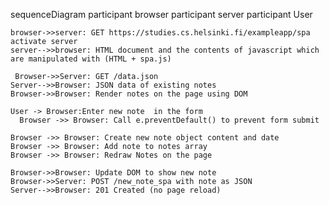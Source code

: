 sequenceDiagram
    participant browser
    participant server
     participant User


    browser->>server: GET https://studies.cs.helsinki.fi/exampleapp/spa
    activate server
    server-->>browser: HTML document and the contents of javascript which are manipulated with (HTML + spa.js)

     Browser->>Server: GET /data.json
    Server-->>Browser: JSON data of existing notes
    Browser->>Browser: Render notes on the page using DOM

    User -> Browser:Enter new note  in the form
      Browser ->> Browser: Call e.preventDefault() to prevent form submit

    Browser ->> Browser: Create new note object content and date
    Browser ->> Browser: Add note to notes array
    Browser ->> Browser: Redraw Notes on the page
    
    Browser->>Browser: Update DOM to show new note
    Browser->>Server: POST /new_note_spa with note as JSON
    Server-->>Browser: 201 Created (no page reload) 